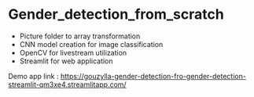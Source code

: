 # Gender_detection_from_scratch
* Picture folder to array transformation
* CNN model creation for image classification
* OpenCV for livestream utilization
* Streamlit for web application

Demo app link : https://gouzylla-gender-detection-fro-gender-detection-streamlit-qm3xe4.streamlitapp.com/

